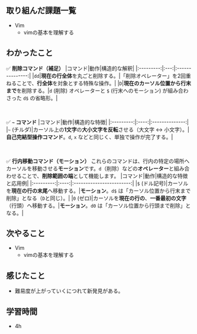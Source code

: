 ## 取り組んだ課題一覧
- Vim
    - vimの基本を理解する

## わかったこと
✅ **削除コマンド（補足）**
|コマンド|動作|構造的な解釈|
|:---------:|:---:|:---------------:|
|`dd`|**現在の行全体**を丸ごと削除する。|「削除オペレーター」を2回重ねることで、**行全体**を対象とする特殊な操作。|
|`D`|**現在のカーソル位置から行末まで**を削除する。|`d` (削除) オペレーターと `$`  (行末へのモーション) が組み合わさった `d$` の省略形。|

<br>

✅ **`~` コマンド**
|コマンド|動作|構造的な特徴|
|:---------:|:----:|:--------------:|
|`~` (チルダ)|カーソル上の**1文字**の**大小文字を反転**させる（大文字 ↔︎ 小文字）。|**自己完結型操作コマンド**。`d`, `x` などと同じく、単独で操作が完了する。|

<br>

✅ **行内移動コマンド（モーション）**
これらのコマンドは、行内の特定の場所へカーソルを移動させる**モーション**です。`d`（削除）などの**オペレーター**と組み合わせることで、**削除範囲の端**として機能します。
|コマンド|動作|構造的な特徴と応用例|
|:---------:|:----:|:------------------------:|
|`$` (ドル記号)|カーソルを**現在の行の末尾**へ移動する。|**モーション**。`d$` は「カーソル位置から行末まで削除」となる（`D`と同じ）。|
|`0` (ゼロ)|カーソルを**現在の行の**、**一番最初の文字**（行頭）へ移動する。|**モーション**。`d0` は「カーソル位置から行頭まで削除」となる。|


## 次やること
- Vim
    - vimの基本を理解する

## 感じたこと
- 難易度が上がっていくにつれて新発見がある。

## 学習時間
- 4h